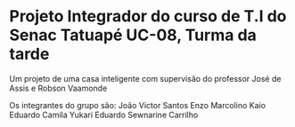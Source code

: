 # Projeto Integrador do curso de T.I do Senac Tatuapé UC-08, Turma da tarde
Um projeto de uma casa inteligente com supervisão do professor José de Assis e Robson Vaamonde

Os integrantes do grupo são:
João Victor Santos
Enzo Marcolino
Kaio Eduardo
Camila Yukari
Eduardo Sewnarine Carrilho

